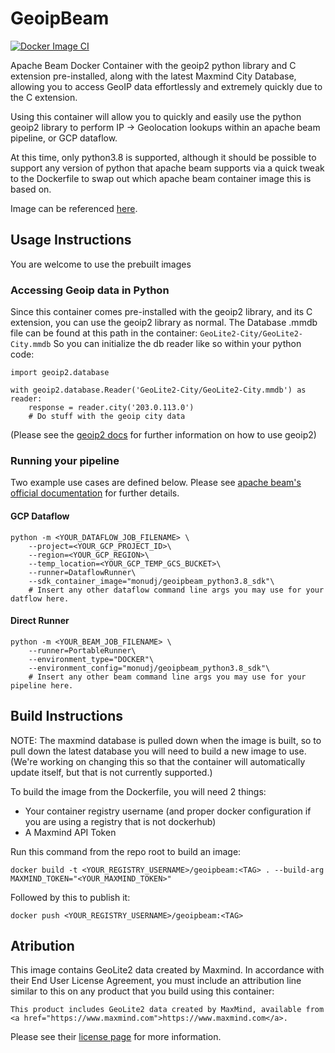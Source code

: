 # GeoipBeam #

[![Docker Image CI](https://github.com/monutech/geoipbeam/actions/workflows/docker-image.yml/badge.svg)](https://github.com/monutech/geoipbeam/actions/workflows/docker-image.yml)


Apache Beam Docker Container with the geoip2 python library and C extension pre-installed, along with the latest Maxmind City Database, allowing you to access GeoIP data effortlessly and extremely quickly due to the C extension.

Using this container will allow you to quickly and easily use the python geoip2 library to perform IP -> Geolocation lookups within an apache beam pipeline, or GCP dataflow.

At this time, only python3.8 is supported, although it should be possible to support any version of python that apache beam supports via a quick tweak to the Dockerfile to swap out which apache beam container image this is based on.

Image can be referenced [here](https://hub.docker.com/repository/docker/monudj/geoipbeam).

## Usage Instructions ##

You are welcome to use the prebuilt images 
### Accessing Geoip data in Python ###
Since this container comes pre-installed with the geoip2 library, and its C extension, you can use the geoip2 library as normal. 
The Database .mmdb file can be found at this path in the container: `GeoLite2-City/GeoLite2-City.mmdb`
So you can initialize the db reader like so within your python code:

```
import geoip2.database

with geoip2.database.Reader('GeoLite2-City/GeoLite2-City.mmdb') as reader:
    response = reader.city('203.0.113.0')
    # Do stuff with the geoip city data

```

(Please see the [geoip2 docs](https://github.com/maxmind/GeoIP2-python) for further information on how to use geoip2)
### Running your pipeline ###
Two example use cases are defined below. Please see [apache beam's official documentation](https://beam.apache.org/documentation/runtime/environments/#running-pipelines) for further details.
#### GCP Dataflow ####
```
python -m <YOUR_DATAFLOW_JOB_FILENAME> \
    --project=<YOUR_GCP_PROJECT_ID>\
    --region=<YOUR_GCP_REGION>\
    --temp_location=<YOUR_GCP_TEMP_GCS_BUCKET>\
    --runner=DataflowRunner\
    --sdk_container_image="monudj/geoipbeam_python3.8_sdk"\
    # Insert any other dataflow command line args you may use for your datflow here.
```

#### Direct Runner ####

```
python -m <YOUR_BEAM_JOB_FILENAME> \
    --runner=PortableRunner\
    --environment_type="DOCKER"\
    --environment_config="monudj/geoipbeam_python3.8_sdk"\
    # Insert any other beam command line args you may use for your pipeline here.
```

## Build Instructions ##

NOTE: The maxmind database is pulled down when the image is built, so to pull down the latest database you will need to build a new image to use. (We're working on changing this so that the container will automatically update itself, but that is not currently supported.)

To build the image from the Dockerfile, you will need 2 things:

- Your container registry username (and proper docker configuration if you are using a registry that is not dockerhub)
- A Maxmind API Token

Run this command from the repo root to build an image:

```
docker build -t <YOUR_REGISTRY_USERNAME>/geoipbeam:<TAG> . --build-arg MAXMIND_TOKEN="<YOUR_MAXMIND_TOKEN>"
```
Followed by this to publish it:
```
docker push <YOUR_REGISTRY_USERNAME>/geoipbeam:<TAG>
```

## Atribution ##

This image contains GeoLite2 data created by Maxmind. In accordance with their End User License Agreement, you must include an attribution line similar to this on any product that you build using this container:
```
This product includes GeoLite2 data created by MaxMind, available from
<a href="https://www.maxmind.com">https://www.maxmind.com</a>.
```
Please see their [license page](https://www.maxmind.com/en/geolite2/eula) for more information.
